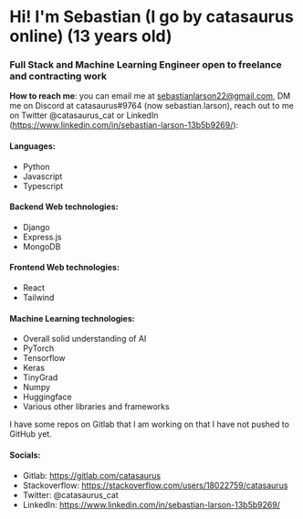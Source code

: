 # Hi! I'm Sebastian (I go by catasaurus online) (13 years old)

### Full Stack and Machine Learning Engineer open to freelance and contracting work

**How to reach me**: you can email me at sebastianlarson22@gmail.com, DM me on Discord at catasaurus#9764 (now sebastian.larson), reach out to me on Twitter @catasaurus_cat or LinkedIn (https://www.linkedin.com/in/sebastian-larson-13b5b9269/): 

#### Languages:
 - Python
 - Javascript
 - Typescript
 
 #### Backend Web technologies:
 - Django
 - Express.js
 - MongoDB

#### Frontend Web technologies:
- React
- Tailwind

#### Machine Learning technologies:
- Overall solid understanding of AI
- PyTorch
- Tensorflow
- Keras
- TinyGrad
- Numpy
- Huggingface
- Various other libraries and frameworks

I have some repos on Gitlab that I am working on that I have not pushed to GitHub yet.

#### Socials:
- Gitlab: https://gitlab.com/catasaurus
- Stackoverflow: https://stackoverflow.com/users/18022759/catasaurus
- Twitter: @catasaurus_cat
- LinkedIn: https://www.linkedin.com/in/sebastian-larson-13b5b9269/
